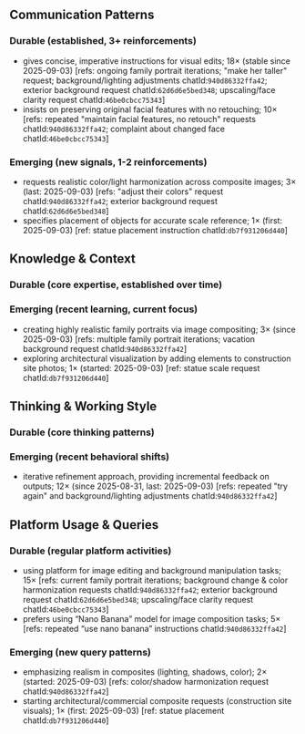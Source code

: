 ## Communication Patterns
### Durable (established, 3+ reinforcements)
- gives concise, imperative instructions for visual edits; 18× (stable since 2025-09-03) [refs: ongoing family portrait iterations; "make her taller" request; background/lighting adjustments chatId:`940d86332ffa42`; exterior background request chatId:`62d6d6e5bed348`; upscaling/face clarity request chatId:`46be0cbcc75343`]
- insists on preserving original facial features with no retouching; 10× [refs: repeated "maintain facial features, no retouch" requests chatId:`940d86332ffa42`; complaint about changed face chatId:`46be0cbcc75343`]

### Emerging (new signals, 1-2 reinforcements)
- requests realistic color/light harmonization across composite images; 3× (last: 2025-09-03) [refs: "adjust their colors" request chatId:`940d86332ffa42`; exterior background request chatId:`62d6d6e5bed348`]
- specifies placement of objects for accurate scale reference; 1× (first: 2025-09-03) [ref: statue placement instruction chatId:`db7f931206d440`]

## Knowledge & Context
### Durable (core expertise, established over time)

### Emerging (recent learning, current focus)
- creating highly realistic family portraits via image compositing; 3× (since 2025-09-03) [refs: multiple family portrait iterations; vacation background request chatId:`940d86332ffa42`]
- exploring architectural visualization by adding elements to construction site photos; 1× (started: 2025-09-03) [ref: statue scale request chatId:`db7f931206d440`]

## Thinking & Working Style
### Durable (core thinking patterns)

### Emerging (recent behavioral shifts)
- iterative refinement approach, providing incremental feedback on outputs; 12× (since 2025-08-31, last: 2025-09-03) [refs: repeated "try again" and background/lighting adjustments chatId:`940d86332ffa42`]

## Platform Usage & Queries
### Durable (regular platform activities)
- using platform for image editing and background manipulation tasks; 15× [refs: current family portrait iterations; background change & color harmonization requests chatId:`940d86332ffa42`; exterior background request chatId:`62d6d6e5bed348`; upscaling/face clarity request chatId:`46be0cbcc75343`]
- prefers using “Nano Banana” model for image composition tasks; 5× [refs: repeated “use nano banana” instructions chatId:`940d86332ffa42`]

### Emerging (new query patterns)
- emphasizing realism in composites (lighting, shadows, color); 2× (started: 2025-09-03) [refs: color/shadow harmonization request chatId:`940d86332ffa42`]
- starting architectural/commercial composite requests (construction site visuals); 1× (first: 2025-09-03) [ref: statue placement chatId:`db7f931206d440`]